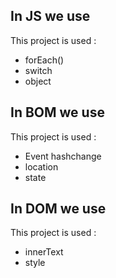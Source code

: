 <!-- ## In main

This project is used :

-   unsplash.com

## In CSS we use

This project is used :

-   dark overlay -->

## In JS we use

This project is used :

-   forEach()
-   switch
-   object

## In BOM we use

This project is used :

-   Event hashchange
-   location
-   state

## In DOM we use

This project is used :

-   innerText
-   style
